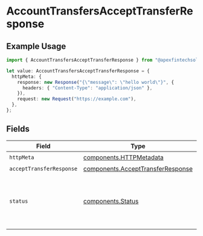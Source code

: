 # AccountTransfersAcceptTransferResponse

## Example Usage

```typescript
import { AccountTransfersAcceptTransferResponse } from "@apexfintechsolutions/ascend-sdk/models/operations";

let value: AccountTransfersAcceptTransferResponse = {
  httpMeta: {
    response: new Response("{\"message\": \"hello world\"}", {
      headers: { "Content-Type": "application/json" },
    }),
    request: new Request("https://example.com"),
  },
};
```

## Fields

| Field                                                                                                                                             | Type                                                                                                                                              | Required                                                                                                                                          | Description                                                                                                                                       |
| ------------------------------------------------------------------------------------------------------------------------------------------------- | ------------------------------------------------------------------------------------------------------------------------------------------------- | ------------------------------------------------------------------------------------------------------------------------------------------------- | ------------------------------------------------------------------------------------------------------------------------------------------------- |
| `httpMeta`                                                                                                                                        | [components.HTTPMetadata](../../models/components/httpmetadata.md)                                                                                | :heavy_check_mark:                                                                                                                                | N/A                                                                                                                                               |
| `acceptTransferResponse`                                                                                                                          | [components.AcceptTransferResponse](../../models/components/accepttransferresponse.md)                                                            | :heavy_minus_sign:                                                                                                                                | OK                                                                                                                                                |
| `status`                                                                                                                                          | [components.Status](../../models/components/status.md)                                                                                            | :heavy_minus_sign:                                                                                                                                | INVALID_ARGUMENT: The request has an invalid argument.<br/>FAILED_PRECONDITION: The transfer resource is not in the correct state for this operation. |